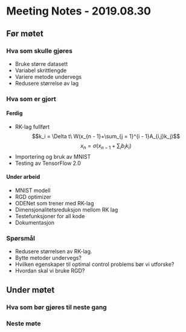 # Meeting Notes - 2019.08.30

## Før møtet
### Hva som skulle gjøres
* Bruke større datasett
* Variabel skrittlengde
* Variere metode undervegs
* Redusere størrelse av lag

### Hva som er gjort

#### Ferdig

* RK-lag fullført
$$k_i = \Delta t\ W(x_{n - 1}+\sum_{j = 1}^{i - 1}A_{i,j}k_j)$$ $$x_n = \sigma(x_{n - 1} + \sum_ib_ik_i)$$
* Importering og bruk av MNIST
* Testing av TensorFlow 2.0

#### Under arbeid
* MNIST modell
* RGD optimizer
* ODENet som trener med RK-lag
* Dimensjonalitetsreduksjon mellom RK lag
* Testefunksjoner for all kode
* Dokumentasjon

### Spørsmål
* Redusere størrelsen av RK-lag.
* Bytte metoder undervegs?
* Hvilken egenskaper til optimal control problems bør vi utforske?
* Hvordan skal vi bruke RGD?



## Under møtet
### Hva som bør gjøres til neste gang
    
### Neste møte
